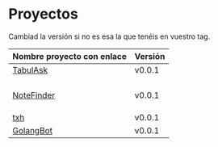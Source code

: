 # Proyectos

Cambiad la versión si no es esa la que tenéis en vuestro tag.

| Nombre proyecto con enlace                                              | Versión |
|-------------------------------------------------------------------------|---------|
| [TabulAsk](https://github.com/Curso-DA-Python-I/TabulAsk) | v0.0.1 |
| | |
| | |
| | |
| | |
| [NoteFinder](https://github.com/Python-V-AgilGRX/NoteFinder)            | v0.0.1 |
| | |
| | |
| | |
| [txh](https://github.com/typescript-caterpillar/txh)            | v0.0.1 |
| [GolangBot](https://github.com/GolangParty/GolangRepo)          | v0.0.1 |
